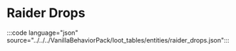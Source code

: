 # Raider Drops

:::code language="json" source="../../../VanillaBehaviorPack/loot_tables/entities/raider_drops.json":::